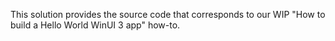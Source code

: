 This solution provides the source code that corresponds to our WIP "How to build a Hello World WinUI 3 app" how-to.